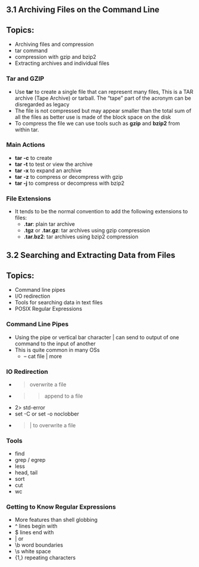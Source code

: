 ## 3.1 Archiving Files on the Command Line

## Topics:
* Archiving files and compression
* tar command
* compression with gzip and bzip2
* Extracting archives and individual files

### Tar and GZIP
* Use **tar** to create a single file that can represent many files, This is a TAR archive (Tape Archive) or tarball. The “tape” part of the acronym can be disregarded as legacy
* The file is not compressed but may appear smaller than the total sum of all the files as better use is made of the block space on the disk
* To compress the file we can use tools such as **gzip** and **bzip2** from within tar.

### Main Actions
* **tar -c** to create
* **tar -t** to test or view the archive
* **tar -x** to expand an archive
* **tar -z** to compress or decompress with gzip
* **tar -j** to compress or decompress with bzip2

### File Extensions
* It tends to be the normal convention to add the following extensions to files:
  * **.tar**: plain tar archive
  * **.tgz** or **.tar.gz**: tar archives using gzip compression
  * **.tar.bz2**: tar archives using bzip2 compression

## 3.2 Searching and Extracting Data from Files

## Topics:
* Command line pipes
* I/O redirection
* Tools for searching data in text files
* POSIX Regular Expressions

### Command Line Pipes
* Using the pipe or vertical bar character | can send to output of one command to the input of another
* This is quite common in many OSs
  * – cat file | more

### IO Redirection
* > overwrite a file
* >> append to a file
* 2> std-error
* set -C or set -o noclobber
* >| to overwrite a file

### Tools
* find
* grep / egrep
* less
* head, tail
* sort
* cut
* wc

### Getting to Know Regular Expressions
* More features than shell globbing
* ^ lines begin with
* $ lines end with
* | or
* \b word boundaries
* \s white space
* \{1,\} repeating characters
